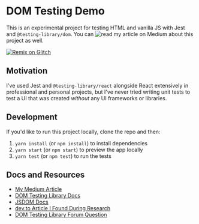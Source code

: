 # DOM Testing Demo

This is an experimental project for testing HTML and vanilla JS with Jest and `@testing-library/dom`. You can ![read my article on Medium](https://levelup.gitconnected.com/how-to-unit-test-html-and-vanilla-javascript-without-a-ui-framework-c4c89c9f5e56?source=friends_link&sk=15836e19406fd422a13411e3ef497c0d) about this project as well.

[![Remix on Glitch](https://cdn.glitch.com/2703baf2-b643-4da7-ab91-7ee2a2d00b5b%2Fremix-button.svg)](https://glitch.com/edit/#!/import/github/ashleykolodziej/dom-testing-demo)

## Motivation

I've used Jest and `@testing-library/react` alongside React extensively in professional and personal projects, but I've never tried writing unit tests to test a UI that was created *without* any UI frameworks or libraries.

## Development

If you'd like to run this project locally, clone the repo and then:

1. `yarn install` (or `npm install`) to install dependencies
2. `yarn start` (or `npm start`) to preview the app locally
3. `yarn test` (or `npm test`) to run the tests

## Docs and Resources

- [My Medium Article](https://levelup.gitconnected.com/how-to-unit-test-html-and-vanilla-javascript-without-a-ui-framework-c4c89c9f5e56?source=friends_link&sk=15836e19406fd422a13411e3ef497c0d)
- [DOM Testing Library Docs](https://testing-library.com/docs/dom-testing-library/intro)
- [JSDOM Docs](https://github.com/jsdom/jsdom#executing-scripts)
- [dev.to Article I Found During Research](https://dev.to/snowleo208/things-i-learned-after-writing-tests-for-js-and-html-page-4lja)
- [DOM Testing Library Forum Question](https://spectrum.chat/testing-library/help-dom/test-plain-html-vanilla-js~9f56a169-ea3f-481b-b1cc-dd9fc70dbeaf)
